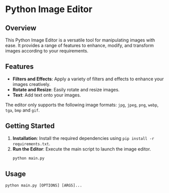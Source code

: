 # Python Image Editor

## Overview

This Python Image Editor is a versatile tool for manipulating images with ease. It provides a range of features to enhance, modify, and transform images according to your requirements.

## Features

- **Filters and Effects**: Apply a variety of filters and effects to enhance your images creatively.
- **Rotate and Resize**: Easily rotate and resize images.
- **Text**: Add text onto your images.

The editor only supports the following image formats: `jpg`, `jpeg`, `png`, `webp`, `tga`, `bmp` and `gif`.

## Getting Started

1. **Installation**: Install the required dependencies using `pip install -r requirements.txt`.
2. **Run the Editor**: Execute the main script to launch the image editor.
   ```bash
   python main.py

## Usage

`python main.py [OPTIONS] [ARGS]...`
